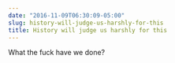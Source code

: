 ```yaml
---
date: "2016-11-09T06:30:09-05:00"
slug: history-will-judge-us-harshly-for-this
title: History will judge us harshly for this
---
```


What the fuck have we done?
